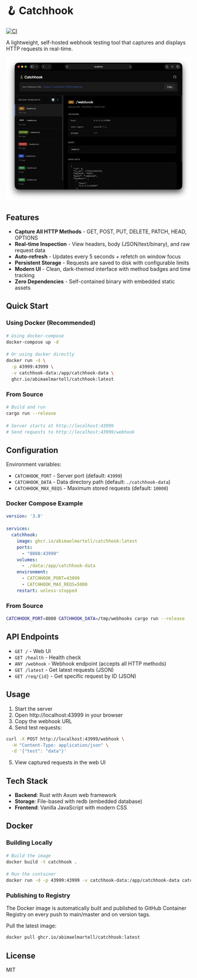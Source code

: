 # 🪝 Catchhook

[![CI](https://github.com/abimaelmartell/catchhook/actions/workflows/ci.yml/badge.svg)](https://github.com/abimaelmartell/catchhook/actions/workflows/ci.yml)

A lightweight, self-hosted webhook testing tool that captures and displays HTTP requests in real-time.

![Catchhook Screenshot](screenshot.png)

## Features

- **Capture All HTTP Methods** - GET, POST, PUT, DELETE, PATCH, HEAD, OPTIONS
- **Real-time Inspection** - View headers, body (JSON/text/binary), and raw request data
- **Auto-refresh** - Updates every 5 seconds + refetch on window focus
- **Persistent Storage** - Requests are saved to disk with configurable limits
- **Modern UI** - Clean, dark-themed interface with method badges and time tracking
- **Zero Dependencies** - Self-contained binary with embedded static assets

## Quick Start

### Using Docker (Recommended)

```bash
# Using docker-compose
docker-compose up -d

# Or using docker directly
docker run -d \
  -p 43999:43999 \
  -v catchhook-data:/app/catchhook-data \
  ghcr.io/abimaelmartell/catchhook:latest
```

### From Source

```bash
# Build and run
cargo run --release

# Server starts at http://localhost:43999
# Send requests to http://localhost:43999/webhook
```

## Configuration

Environment variables:

- `CATCHHOOK_PORT` - Server port (default: `43999`)
- `CATCHHOOK_DATA` - Data directory path (default: `./catchhook-data`)
- `CATCHHOOK_MAX_REQS` - Maximum stored requests (default: `10000`)

### Docker Compose Example

```yaml
version: '3.8'

services:
  catchhook:
    image: ghcr.io/abimaelmartell/catchhook:latest
    ports:
      - "8080:43999"
    volumes:
      - ./data:/app/catchhook-data
    environment:
      - CATCHHOOK_PORT=43999
      - CATCHHOOK_MAX_REQS=5000
    restart: unless-stopped
```

### From Source

```bash
CATCHHOOK_PORT=8080 CATCHHOOK_DATA=/tmp/webhooks cargo run --release
```

## API Endpoints

- `GET /` - Web UI
- `GET /health` - Health check
- `ANY /webhook` - Webhook endpoint (accepts all HTTP methods)
- `GET /latest` - Get latest requests (JSON)
- `GET /req/{id}` - Get specific request by ID (JSON)

## Usage

1. Start the server
2. Open http://localhost:43999 in your browser
3. Copy the webhook URL
4. Send test requests:

```bash
curl -X POST http://localhost:43999/webhook \
  -H "Content-Type: application/json" \
  -d '{"test": "data"}'
```

5. View captured requests in the web UI

## Tech Stack

- **Backend**: Rust with Axum web framework
- **Storage**: File-based with redb (embedded database)
- **Frontend**: Vanilla JavaScript with modern CSS

## Docker

### Building Locally

```bash
# Build the image
docker build -t catchhook .

# Run the container
docker run -d -p 43999:43999 -v catchhook-data:/app/catchhook-data catchhook
```

### Publishing to Registry

The Docker image is automatically built and published to GitHub Container Registry on every push to main/master and on version tags.

Pull the latest image:
```bash
docker pull ghcr.io/abimaelmartell/catchhook:latest
```

## License

MIT
